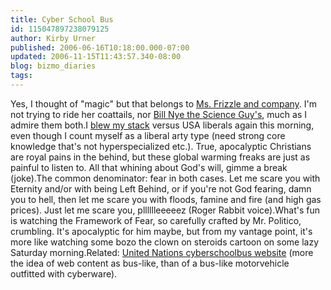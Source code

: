 ```yaml
---
title: Cyber School Bus
id: 115047897238079125
author: Kirby Urner
published: 2006-06-16T10:18:00.000-07:00
updated: 2006-11-15T11:43:57.340-08:00
blog: bizmo_diaries
tags: 
---
```


Yes, I thought of "magic" but that belongs to [Ms. Frizzle and company](http://www.scholastic.com/magicschoolbus/).  I'm not trying to ride her coattails, nor [Bill Nye the Science Guy's](http://www.billnye.com/), much as I admire them both.I [blew my stack](http://mathforum.org/kb/message.jspa?messageID=4811595) versus USA liberals again this morning, even though I count myself as a liberal arty type (need strong core knowledge that's not hyperspecialized etc.).  True, apocalyptic Christians are royal pains in the behind, but these global warming freaks are just as painful to listen to.  All that whining about God's will, gimme a break (joke).The common denominator:  fear in both cases.  Let me scare you with Eternity and/or with being Left Behind, or if you're not God fearing, damn you to hell, then let me scare you with floods, famine and fire (and high gas prices).  Just let me scare you, plllllleeeeez (Roger Rabbit voice).What's fun is watching the Framework of Fear, so carefully crafted by Mr. Politico, crumbling.  It's apocalyptic for him maybe, but from my vantage point, it's more like watching some bozo the clown on steroids cartoon on some lazy Saturday morning.Related:  [United Nations cyberschoolbus website](http://cyberschoolbus.un.org/) (more the idea of web content as bus-like, than of a bus-like motorvehicle outfitted with cyberware).